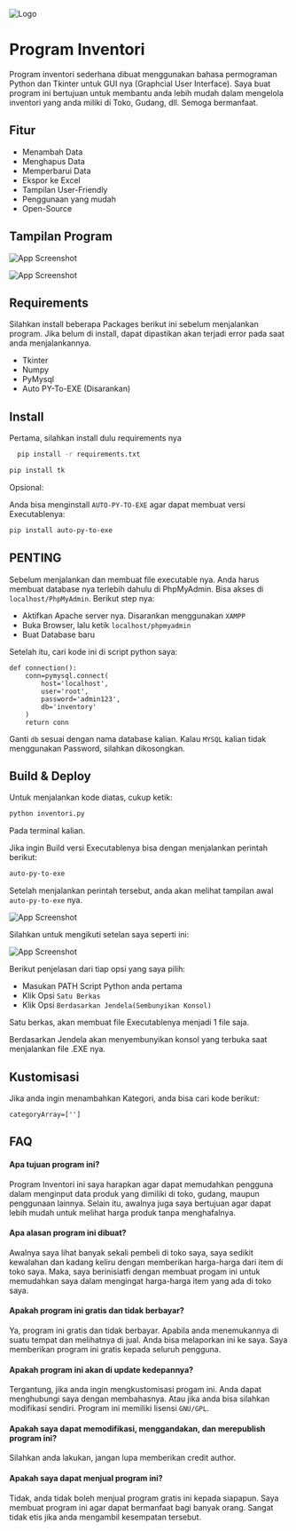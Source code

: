 
![Logo](https://i.imgur.com/JTB841z.png)
# Program Inventori

Program inventori sederhana dibuat menggunakan bahasa permograman Python dan Tkinter untuk GUI nya (Graphcial User Interface). Saya buat program ini bertujuan untuk membantu anda lebih mudah dalam mengelola inventori yang anda miliki di Toko, Gudang, dll. Semoga bermanfaat.
## Fitur

- Menambah Data
- Menghapus Data
- Memperbarui Data
- Ekspor ke Excel
- Tampilan User-Friendly
- Penggunaan yang mudah
- Open-Source


## Tampilan Program

![App Screenshot](https://i.imgur.com/IHFuL1s.png)

![App Screenshot](https://i.imgur.com/x5hH2Kr.png)
## Requirements

Silahkan install beberapa Packages berikut ini sebelum menjalankan program. Jika belum di install, dapat dipastikan akan terjadi error pada saat anda menjalankannya.

- Tkinter
- Numpy
- PyMysql
- Auto PY-To-EXE (Disarankan)
    
## Install

Pertama, silahkan install dulu requirements nya

```bash
  pip install -r requirements.txt
```
```bash
pip install tk
```
Opsional:

Anda bisa menginstall `AUTO-PY-TO-EXE` agar dapat membuat versi Executablenya:

```bash
pip install auto-py-to-exe
```
## PENTING

Sebelum menjalankan dan membuat file executable nya. Anda harus membuat database nya terlebih dahulu di PhpMyAdmin. Bisa akses di `localhost/PhpMyAdmin`. Berikut step nya:

- Aktifkan Apache server nya. Disarankan menggunakan `XAMPP`
- Buka Browser, lalu ketik `localhost/phpmyadmin`
- Buat Database baru

Setelah itu, cari kode ini di script python saya:

```
def connection():
    conn=pymysql.connect(
        host='localhost',
        user='root',
        password='admin123',
        db='inventory'
    )
    return conn
```

Ganti `db` sesuai dengan nama database kalian. Kalau `MYSQL` kalian tidak menggunakan Password, silahkan dikosongkan.
## Build & Deploy

Untuk menjalankan kode diatas, cukup ketik:

```bash
python inventori.py
```
Pada terminal kalian.

Jika ingin Build versi Executablenya bisa dengan menjalankan perintah berikut:

```bash
auto-py-to-exe
```
Setelah menjalankan perintah tersebut, anda akan melihat tampilan awal `auto-py-to-exe` nya.

![App Screenshot](https://i.imgur.com/6J4ziu5.png)

Silahkan untuk mengikuti setelan saya seperti ini:

![App Screenshot](https://i.imgur.com/DpKuct6.png)

Berikut penjelasan dari tiap opsi yang saya pilih:

- Masukan PATH Script Python anda pertama
- Klik Opsi `Satu Berkas`
- Klik Opsi `Berdasarkan Jendela(Sembunyikan Konsol)`

Satu berkas, akan membuat file Executablenya menjadi 1 file saja.

Berdasarkan Jendela akan menyembunyikan konsol yang terbuka saat menjalankan file .EXE nya.
## Kustomisasi

Jika anda ingin menambahkan Kategori, anda bisa cari kode berikut:

```
categoryArray=['']
```
## FAQ

#### Apa tujuan program ini?

Program Inventori ini saya harapkan agar dapat memudahkan pengguna dalam menginput data produk yang dimiliki di toko, gudang, maupun penggunaan lainnya. Selain itu, awalnya juga saya bertujuan agar dapat lebih mudah untuk melihat harga produk tanpa menghafalnya.

#### Apa alasan program ini dibuat?

Awalnya saya lihat banyak sekali pembeli di toko saya, saya sedikit kewalahan dan kadang keliru dengan memberikan harga-harga dari item di toko saya. Maka, saya berinisiatfi dengan membuat progam ini untuk memudahkan saya dalam mengingat harga-harga item yang ada di toko saya.

#### Apakah program ini gratis dan tidak berbayar?

Ya, program ini gratis dan tidak berbayar. Apabila anda menemukannya di suatu tempat dan melihatnya di jual. Anda bisa melaporkan ini ke saya. Saya memberikan program ini gratis kepada seluruh pengguna.

#### Apakah program ini akan di update kedepannya?

Tergantung, jika anda ingin mengkustomisasi progam ini. Anda dapat menghubungi saya dengan membahasnya. Atau jika anda bisa silahkan modifikasi sendiri. Program ini memiliki lisensi `GNU/GPL`.

#### Apakah saya dapat memodifikasi, menggandakan, dan merepublish program ini?

Silahkan anda lakukan, jangan lupa memberikan credit author.

#### Apakah saya dapat menjual program ini?

Tidak, anda tidak boleh menjual program gratis ini kepada siapapun. Saya membuat program ini agar dapat bermanfaat bagi banyak orang. Sangat tidak etis jika anda mengambil kesempatan tersebut.

